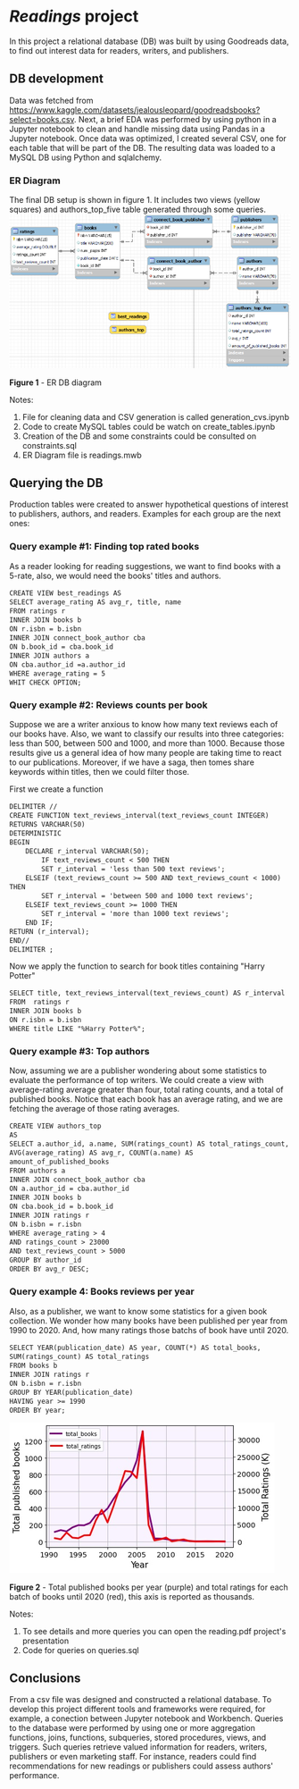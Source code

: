 # __*Readings*__ project
In this project a relational database (DB) was built by using Goodreads data, to find out interest data for readers, writers, and publishers.
## DB development 
Data was fetched from https://www.kaggle.com/datasets/jealousleopard/goodreadsbooks?select=books.csv. Next, a brief EDA was performed by using python in a Jupyter notebook to clean and handle missing data using Pandas in a Jupyter notebook. Once data was optimized, I created several CSV, one for each table that will be part of the DB. The resulting data was loaded to a MySQL DB using Python and sqlalchemy.

### ER Diagram
The final DB setup is shown in figure 1. It includes two views (yellow squares) and authors_top_five table generated through some queries.
![](er_diagram.png?raw=true)

**Figure 1** - ER DB diagram  

Notes:
1. File for cleaning data and CSV generation is called generation_cvs.ipynb
2. Code to create MySQL tables could be watch on create_tables.ipynb
3. Creation of the DB and some constraints could be consulted on constraints.sql
4. ER Diagram file is readings.mwb
## Querying the DB
Production tables were created to answer hypothetical questions of interest to publishers, authors, and readers. Examples for each group are the next ones:
### Query example #1: Finding top rated books
As a reader looking for reading suggestions, we want to find books with a 5-rate, also, we would need the books' titles and authors.

    CREATE VIEW best_readings AS
    SELECT average_rating AS avg_r, title, name
    FROM ratings r
    INNER JOIN books b
    ON r.isbn = b.isbn
    INNER JOIN connect_book_author cba
    ON b.book_id = cba.book_id
    INNER JOIN authors a
    ON cba.author_id =a.author_id
    WHERE average_rating = 5
    WHIT CHECK OPTION;

### Query example #2: Reviews counts per book 
Suppose we are a writer anxious to know how many text reviews each of our books have. Also, we want to classify our results into three categories: less than 500, between 500 and 1000, and more than 1000. Because those results give us a general idea of how many people are taking time to react to our publications.
Moreover, if we have a saga, then tomes share keywords within titles, then we could filter those.

First we create a function

    DELIMITER //
    CREATE FUNCTION text_reviews_interval(text_reviews_count INTEGER)
    RETURNS VARCHAR(50)
    DETERMINISTIC
    BEGIN
        DECLARE r_interval VARCHAR(50);
            IF text_reviews_count < 500 THEN
            SET r_interval = 'less than 500 text reviews';
        ELSEIF (text_reviews_count >= 500 AND text_reviews_count < 1000) THEN
            SET r_interval = 'between 500 and 1000 text reviews';
        ELSEIF text_reviews_count >= 1000 THEN
            SET r_interval = 'more than 1000 text reviews';
        END IF;
    RETURN (r_interval);
    END//
    DELIMITER ;
Now we apply the function to search for book titles containing "Harry Potter" 

    SELECT title, text_reviews_interval(text_reviews_count) AS r_interval
    FROM  ratings r
    INNER JOIN books b
    ON r.isbn = b.isbn
    WHERE title LIKE "%Harry Potter%";
### Query example #3: Top authors
Now, assuming we are a publisher wondering about some statistics to evaluate the performance of top writers. We could create a view with average-rating average greater than four, total rating counts, and a total of published books.
Notice that each book has an average rating, and we are fetching the average of those rating averages.

    CREATE VIEW authors_top
    AS
    SELECT a.author_id, a.name, SUM(ratings_count) AS total_ratings_count, AVG(average_rating) AS avg_r, COUNT(a.name) AS amount_of_published_books
    FROM authors a
    INNER JOIN connect_book_author cba
    ON a.author_id = cba.author_id
    INNER JOIN books b
    ON cba.book_id = b.book_id
    INNER JOIN ratings r
    ON b.isbn = r.isbn
    WHERE average_rating > 4
    AND ratings_count > 23000
    AND text_reviews_count > 5000
    GROUP BY author_id
    ORDER BY avg_r DESC;
### Query example 4: Books reviews per year
Also, as a publisher, we want to know some statistics for a given book collection. We wonder how many books have been published per year from 1990 to 2020. And, how many ratings those batchs of book have until 2020.

    SELECT YEAR(publication_date) AS year, COUNT(*) AS total_books, SUM(ratings_count) AS total_ratings
    FROM books b
    INNER JOIN ratings r
    ON b.isbn = r.isbn
    GROUP BY YEAR(publication_date)
    HAVING year >= 1990
    ORDER BY year;
![](trend.jpg?raw=true)

**Figure 2** - Total published books per year (purple) and total ratings for each batch of books until 2020 (red), this axis is reported as thousands.

Notes:
1. To see details and more queries you can open the reading.pdf project's presentation
2. Code for queries on queries.sql


## Conclusions
From a csv file was designed and constructed a relational database. To develop this project different tools and frameworks were required, for example,
 a conection between Jupyter notebook and Workbench. Queries to the database were performed by using one or more aggregation functions, joins, functions, subqueries, stored procedures, views, and triggers. Such queries retrieve valued information for readers, writers, publishers or even marketing staff. For instance, readers could find recommendations for new readings or publishers could assess authors' performance. 
